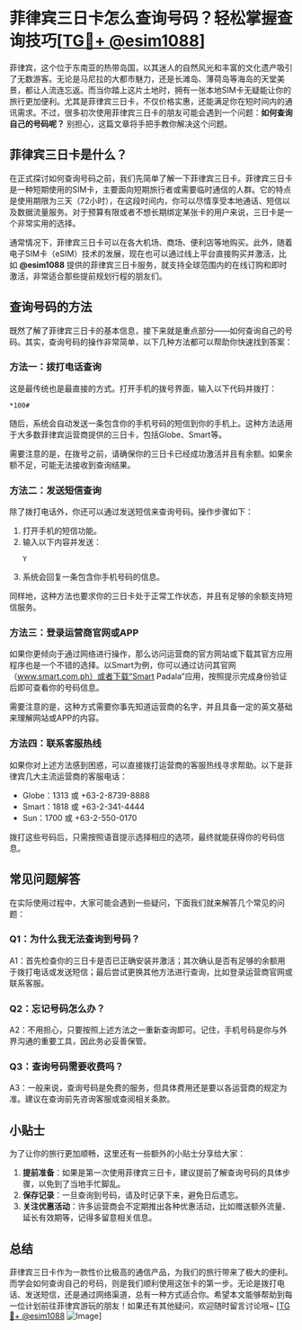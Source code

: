 # 菲律宾三日卡怎么查询号码？轻松掌握查询技巧[[TG💪+ @esim1088](https://t.me/s/esim1088)]

菲律宾，这个位于东南亚的热带岛国，以其迷人的自然风光和丰富的文化遗产吸引了无数游客。无论是马尼拉的大都市魅力，还是长滩岛、薄荷岛等海岛的天堂美景，都让人流连忘返。而当你踏上这片土地时，拥有一张本地SIM卡无疑能让你的旅行更加便利。尤其是菲律宾三日卡，不仅价格实惠，还能满足你在短时间内的通讯需求。不过，很多初次使用菲律宾三日卡的朋友可能会遇到一个问题：**如何查询自己的号码呢？** 别担心，这篇文章将手把手教你解决这个问题。

## 菲律宾三日卡是什么？

在正式探讨如何查询号码之前，我们先简单了解一下菲律宾三日卡。菲律宾三日卡是一种短期使用的SIM卡，主要面向短期旅行者或需要临时通信的人群。它的特点是使用期限为三天（72小时），在这段时间内，你可以尽情享受本地通话、短信以及数据流量服务。对于预算有限或者不想长期绑定某张卡的用户来说，三日卡是一个非常实用的选择。

通常情况下，菲律宾三日卡可以在各大机场、商场、便利店等地购买。此外，随着电子SIM卡（eSIM）技术的发展，现在也可以通过线上平台直接购买并激活，比如 **@esim1088** 提供的菲律宾三日卡服务，就支持全球范围内的在线订购和即时激活，非常适合那些提前规划行程的朋友们。

## 查询号码的方法

既然了解了菲律宾三日卡的基本信息，接下来就是重点部分——如何查询自己的号码。其实，查询号码的操作非常简单，以下几种方法都可以帮助你快速找到答案：

### 方法一：拨打电话查询

这是最传统也是最直接的方式。打开手机的拨号界面，输入以下代码并拨打：

```
*100#
```

随后，系统会自动发送一条包含你的手机号码的短信到你的手机上。这种方法适用于大多数菲律宾运营商提供的三日卡，包括Globe、Smart等。

需要注意的是，在拨号之前，请确保你的三日卡已经成功激活并且有余额。如果余额不足，可能无法接收到查询结果。

### 方法二：发送短信查询

除了拨打电话外，你还可以通过发送短信来查询号码。操作步骤如下：

1. 打开手机的短信功能。
2. 输入以下内容并发送：
   ```
   Y
   ```
3. 系统会回复一条包含你手机号码的信息。

同样地，这种方法也要求你的三日卡处于正常工作状态，并且有足够的余额支持短信服务。

### 方法三：登录运营商官网或APP

如果你更倾向于通过网络进行操作，那么访问运营商的官方网站或下载其官方应用程序也是一个不错的选择。以Smart为例，你可以通过访问其官网（www.smart.com.ph）或者下载“Smart Padala”应用，按照提示完成身份验证后即可查看你的号码信息。

需要注意的是，这种方式需要你事先知道运营商的名字，并且具备一定的英文基础来理解网站或APP的内容。

### 方法四：联系客服热线

如果你对上述方法感到困惑，可以直接拨打运营商的客服热线寻求帮助。以下是菲律宾几大主流运营商的客服电话：

- Globe：1313 或 +63-2-8739-8888
- Smart：1818 或 +63-2-341-4444
- Sun：1700 或 +63-2-550-0170

拨打这些号码后，只需按照语音提示选择相应的选项，最终就能获得你的号码信息。

## 常见问题解答

在实际使用过程中，大家可能会遇到一些疑问，下面我们就来解答几个常见的问题：

### Q1：为什么我无法查询到号码？
A1：首先检查你的三日卡是否已正确安装并激活；其次确认是否有足够的余额用于拨打电话或发送短信；最后尝试更换其他方法进行查询，比如登录运营商官网或联系客服。

### Q2：忘记号码怎么办？
A2：不用担心，只要按照上述方法之一重新查询即可。记住，手机号码是你与外界沟通的重要工具，因此务必妥善保管。

### Q3：查询号码需要收费吗？
A3：一般来说，查询号码是免费的服务，但具体费用还是要以各运营商的规定为准。建议在查询前先咨询客服或查阅相关条款。

## 小贴士

为了让你的旅行更加顺畅，这里还有一些额外的小贴士分享给大家：

1. **提前准备**：如果是第一次使用菲律宾三日卡，建议提前了解查询号码的具体步骤，以免到了当地手忙脚乱。
2. **保存记录**：一旦查询到号码，请及时记录下来，避免日后遗忘。
3. **关注优惠活动**：许多运营商会不定期推出各种优惠活动，比如赠送额外流量、延长有效期等，记得多留意相关信息。

## 总结

菲律宾三日卡作为一款性价比极高的通信产品，为我们的旅行带来了极大的便利。而学会如何查询自己的号码，则是我们顺利使用这张卡的第一步。无论是拨打电话、发送短信，还是通过网络渠道，总有一种方式适合你。希望本文能够帮助到每一位计划前往菲律宾游玩的朋友！如果还有其他疑问，欢迎随时留言讨论哦~ [[TG💪+ @esim1088](https://t.me/s/esim1088) ![Image](https://i.postimg.cc/4NQfJmqS/Snipaste-2025-05-13-00-14-12.png)]
